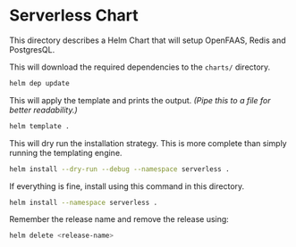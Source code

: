 # Serverless Chart

This directory describes a Helm Chart that will setup OpenFAAS, Redis and PostgresQL.

This will download the required dependencies to the `charts/` directory.

```sh
helm dep update
```

This will apply the template and prints the output. *(Pipe this to a file for better readability.)*

```sh
helm template .
```

This will dry run the installation strategy. This is more complete than simply running the templating engine.

```sh
helm install --dry-run --debug --namespace serverless .
```

If everything is fine, install using this command in this directory.

```sh
helm install --namespace serverless .
```

Remember the release name and remove the release using:

```sh
helm delete <release-name>
```
